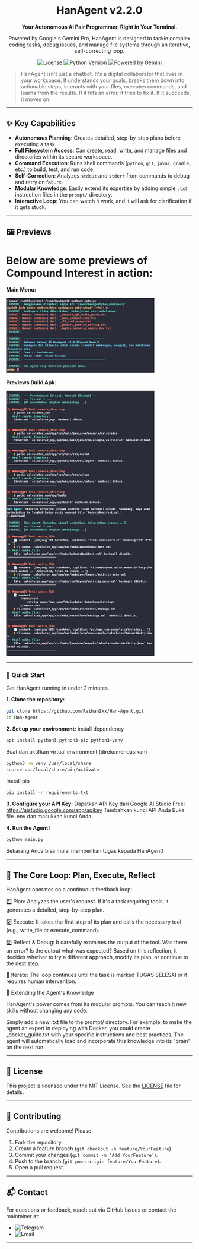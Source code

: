 <div align="center">
  <h1>HanAgent v2.2.0</h1>
  <p><strong>Your Autonomous AI Pair Programmer, Right in Your Terminal.</strong></p>
  <p>Powered by Google's Gemini Pro, HanAgent is designed to tackle complex coding tasks, debug issues, and manage file systems through an iterative, self-correcting loop.</p>
  
  <p>
    <a href="https://github.com/RaihanZxx/Han-Agent/blob/main/LICENSE"><img src="https://img.shields.io/github/license/RaihanZxx/Han-Agent?style=for-the-badge&color=blue" alt="License"></a>
    <img src="https://img.shields.io/badge/Python-3.8+-blue?style=for-the-badge&logo=python" alt="Python Version">
    <img src="https://img.shields.io/badge/Powered%20by-Gemini-blueviolet?style=for-the-badge&logo=google" alt="Powered by Gemini">
  </p>
</div>

> HanAgent isn't just a chatbot. It's a digital collaborator that lives in your workspace. It understands your goals, breaks them down into actionable steps, interacts with your files, executes commands, and learns from the results. If it hits an error, it tries to fix it. If it succeeds, it moves on.

---

## ✨ Key Capabilities

*   **Autonomous Planning**: Creates detailed, step-by-step plans before executing a task.
*   **Full Filesystem Access**: Can create, read, write, and manage files and directories within its secure workspace.
*   **Command Execution**: Runs shell commands (`python`, `git`, `javac`, `gradle`, etc.) to build, test, and run code.
*   **Self-Correction**: Analyzes `stdout` and `stderr` from commands to debug and retry on failure.
*   **Modular Knowledge**: Easily extend its expertise by adding simple `.txt` instruction files in the `prompt/` directory.
*   **Interactive Loop**: You can watch it work, and it will ask for clarification if it gets stuck.

---

## 🖼️ Previews

# Below are some previews of Compound Interest in action:
**Main Menu:**

<img src="https://github.com/RaihanZxx/Han-Agent/blob/main/previews%2Fpreviews1.jpg" width="400">

**Previews Build Apk:**

<img src="https://github.com/RaihanZxx/Han-Agent/blob/main/previews%2Fpreviews2.jpg" width="400">

---

### 🚀 Quick Start

Get HanAgent running in under 2 minutes.

**1. Clone the repository:**
```bash
git clone https://github.com/RaihanZxx/Han-Agent.git
cd Han-Agent
```



**2. Set up your environment:**
install dependency
```bash
apt install python3 python3-pip python3-venv
```

Buat dan aktifkan virtual environment (direkomendasikan)
```bash
python3 -m venv /usr/local/share
source usr/local/share/bin/activate
```

Install pip
```bash
pip install -r requirements.txt
```

**3. Configure your API Key:**
Dapatkan API Key dari Google AI Studio Free: https://aistudio.google.com/app/apikey
Tambahkan kunci API Anda Buka file .env dan masukkan kunci Anda.

**4. Run the Agent!**
```bash
python main.py
```

Sekarang Anda bisa mulai memberikan tugas kepada HanAgent!

---

## 🧠 The Core Loop: Plan, Execute, Reflect

HanAgent operates on a continuous feedback loop:

1️⃣ Plan: Analyzes the user's request. If it's a task requiring tools, it generates a detailed, step-by-step plan.

2️⃣ Execute: It takes the first step of its plan and calls the necessary tool (e.g., write_file or execute_command).

3️⃣ Reflect & Debug: It carefully examines the output of the tool. Was there an error? Is the output what was expected? Based on this reflection, it decides whether to try a different approach, modify its plan, or continue to the next step.

🔁 Iterate: The loop continues until the task is marked TUGAS SELESAI or it requires human intervention.

🔧 Extending the Agent's Knowledge

HanAgent's power comes from its modular prompts. You can teach it new skills without changing any code.

Simply add a new .txt file to the prompt/ directory. For example, to make the agent an expert in deploying with Docker, you could create _docker_guide.txt with your specific instructions and best practices. The agent will automatically load and incorporate this knowledge into its "brain" on the next run.

---

## 📄 License

This project is licensed under the MIT License. See the [LICENSE](LICENSE) file for details.

---

## 🤝 Contributing

Contributions are welcome! Please:
1. Fork the repository.
2. Create a feature branch (`git checkout -b feature/YourFeature`).
3. Commit your changes (`git commit -m 'Add YourFeature'`).
4. Push to the branch (`git push origin feature/YourFeature`).
5. Open a pull request.

---

## 📬 Contact

For questions or feedback, reach out via GitHub Issues or contact the maintainer at:
- <img src="https://img.shields.io/badge/Telegram-%40HanSoBored-0088cc?style=flat-square&logo=telegram" alt="Telegram" height="20">
- <img src="https://img.shields.io/badge/Email-raihanzxzy%40gmail.com-d14836?style=flat-square&logo=gmail" alt="Email" height="20">

---